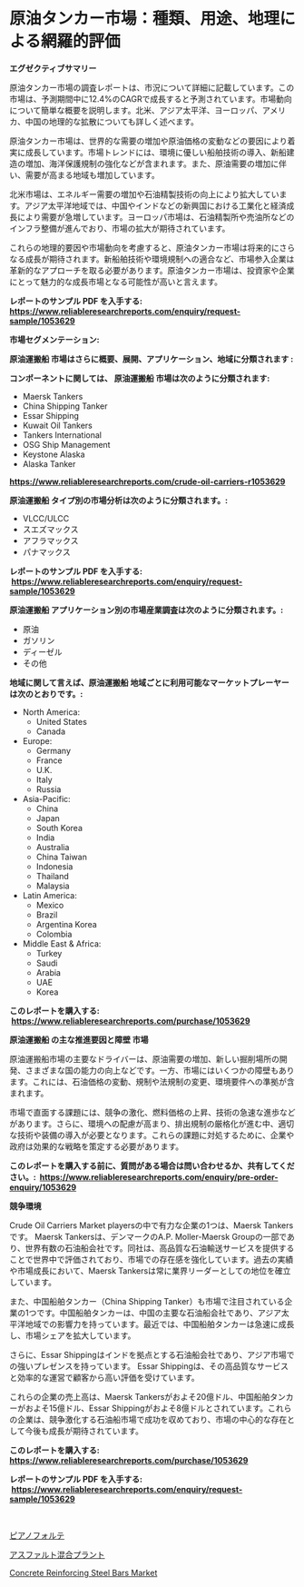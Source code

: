 <p><h1>原油タンカー市場：種類、用途、地理による網羅的評価</h1></p><p><strong>エグゼクティブサマリー</strong></p>
<p><p>原油タンカー市場の調査レポートは、市況について詳細に記載しています。この市場は、予測期間中に12.4%のCAGRで成長すると予測されています。市場動向について簡単な概要を説明します。北米、アジア太平洋、ヨーロッパ、アメリカ、中国の地理的な拡散についても詳しく述べます。</p><p>原油タンカー市場は、世界的な需要の増加や原油価格の変動などの要因により着実に成長しています。市場トレンドには、環境に優しい船舶技術の導入、新船建造の増加、海洋保護規制の強化などが含まれます。また、原油需要の増加に伴い、需要が高まる地域も増加しています。</p><p>北米市場は、エネルギー需要の増加や石油精製技術の向上により拡大しています。アジア太平洋地域では、中国やインドなどの新興国における工業化と経済成長により需要が急増しています。ヨーロッパ市場は、石油精製所や売油所などのインフラ整備が進んでおり、市場の拡大が期待されています。</p><p>これらの地理的要因や市場動向を考慮すると、原油タンカー市場は将来的にさらなる成長が期待されます。新船舶技術や環境規制への適合など、市場参入企業は革新的なアプローチを取る必要があります。原油タンカー市場は、投資家や企業にとって魅力的な成長市場となる可能性が高いと言えます。</p></p>
<p><strong>レポートのサンプル PDF を入手する: <a href="https://www.reliableresearchreports.com/enquiry/request-sample/1053629">https://www.reliableresearchreports.com/enquiry/request-sample/1053629</a></strong></p>
<p><strong>市場セグメンテーション:</strong></p>
<p><strong> 原油運搬船 市場はさらに概要、展開、アプリケーション、地域に分類されます :</strong></p>
<p><strong>コンポーネントに関しては、 原油運搬船 市場は次のように分類されます: &nbsp;</strong></p>
<p><ul><li>Maersk Tankers</li><li>China Shipping Tanker</li><li>Essar Shipping</li><li>Kuwait Oil Tankers</li><li>Tankers International</li><li>OSG Ship Management</li><li>Keystone Alaska</li><li>Alaska Tanker</li></ul></p>
<p><strong><a href="https://www.reliableresearchreports.com/crude-oil-carriers-r1053629">https://www.reliableresearchreports.com/crude-oil-carriers-r1053629</a></strong></p>
<p><strong> 原油運搬船 タイプ別の市場分析は次のように分類されます。:</strong></p>
<p><ul><li>VLCC/ULCC</li><li>スエズマックス</li><li>アフラマックス</li><li>パナマックス</li></ul></p>
<p><strong>レポートのサンプル PDF を入手する: &nbsp;<a href="https://www.reliableresearchreports.com/enquiry/request-sample/1053629">https://www.reliableresearchreports.com/enquiry/request-sample/1053629</a></strong></p>
<p><strong> 原油運搬船 アプリケーション別の市場産業調査は次のように分類されます。:</strong></p>
<p><ul><li>原油</li><li>ガソリン</li><li>ディーゼル</li><li>その他</li></ul></p>
<p><strong>地域に関して言えば、原油運搬船 地域ごとに利用可能なマーケットプレーヤーは次のとおりです。:</strong></p>
<p><ul>
    <li>
        North America:
        <ul>
            <li>United States</li>
            <li>Canada</li>
        </ul>
    </li>
    <li>
        Europe:
        <ul>
            <li>Germany</li>
            <li>France</li>
            <li>U.K.</li>
            <li>Italy</li>
            <li>Russia</li>
        </ul>
    </li>
    <li>
        Asia-Pacific:
        <ul>
            <li>China</li>
            <li>Japan</li>
            <li>South Korea</li>
            <li>India</li>
            <li>Australia</li>
            <li>China Taiwan</li>
            <li>Indonesia</li>
            <li>Thailand</li>
            <li>Malaysia</li>
        </ul>
    </li>
    <li>
        Latin America:
        <ul>
            <li>Mexico</li>
            <li>Brazil</li>
            <li>Argentina Korea</li>
            <li>Colombia</li>
        </ul>
    </li>
    <li>
        Middle East & Africa:
        <ul>
            <li>Turkey</li>
            <li>Saudi</li>
            <li>Arabia</li>
            <li>UAE</li>
            <li>Korea</li>
        </ul>
    </li>
    </ul></p>
<p><strong>このレポートを購入する: &nbsp;<a href="https://www.reliableresearchreports.com/purchase/1053629">https://www.reliableresearchreports.com/purchase/1053629</a></strong></p>
<p><strong>原油運搬船 の主な推進要因と障壁 市場</strong></p>
<p><p>原油運搬船市場の主要なドライバーは、原油需要の増加、新しい掘削場所の開発、さまざまな国の能力の向上などです。一方、市場にはいくつかの障壁もあります。これには、石油価格の変動、規制や法規制の変更、環境要件への準拠が含まれます。</p><p>市場で直面する課題には、競争の激化、燃料価格の上昇、技術の急速な進歩などがあります。さらに、環境への配慮が高まり、排出規制の厳格化が進む中、適切な技術や装備の導入が必要となります。これらの課題に対処するために、企業や政府は効果的な戦略を策定する必要があります。</p></p>
<p><strong>このレポートを購入する前に、質問がある場合は問い合わせるか、共有してください。:&nbsp; <a href="https://www.reliableresearchreports.com/enquiry/pre-order-enquiry/1053629">https://www.reliableresearchreports.com/enquiry/pre-order-enquiry/1053629</a></strong></p>
<p><strong>競争環境</strong></p>
<p><p>Crude Oil Carriers Market playersの中で有力な企業の1つは、Maersk Tankersです。 Maersk Tankersは、デンマークのA.P. Moller-Maersk Groupの一部であり、世界有数の石油船会社です。同社は、高品質な石油輸送サービスを提供することで世界中で評価されており、市場での存在感を強化しています。過去の実績や市場成長において、Maersk Tankersは常に業界リーダーとしての地位を確立しています。</p><p>また、中国船舶タンカー（China Shipping Tanker）も市場で注目されている企業の1つです。中国船舶タンカーは、中国の主要な石油船会社であり、アジア太平洋地域での影響力を持っています。最近では、中国船舶タンカーは急速に成長し、市場シェアを拡大しています。</p><p>さらに、Essar Shippingはインドを拠点とする石油船会社であり、アジア市場での強いプレゼンスを持っています。 Essar Shippingは、その高品質なサービスと効率的な運営で顧客から高い評価を受けています。</p><p>これらの企業の売上高は、Maersk Tankersがおよそ20億ドル、中国船舶タンカーがおよそ15億ドル、Essar Shippingがおよそ8億ドルとされています。これらの企業は、競争激化する石油船市場で成功を収めており、市場の中心的な存在として今後も成長が期待されています。</p></p>
<p><strong>このレポートを購入する: &nbsp; <a href="https://www.reliableresearchreports.com/purchase/1053629">https://www.reliableresearchreports.com/purchase/1053629</a></strong></p>
<p><strong>レポートのサンプル PDF を入手する: &nbsp;<a href="https://www.reliableresearchreports.com/enquiry/request-sample/1053629">https://www.reliableresearchreports.com/enquiry/request-sample/1053629</a></strong><strong></strong></p>
<p>&nbsp;</p>
<p><p><a href="https://medium.com/@abdulkoss2015/%E3%83%94%E3%82%A2%E3%83%8E%E5%B8%82%E5%A0%B4%E8%A6%8F%E6%A8%A1%E3%81%A8%E5%B8%82%E5%A0%B4%E5%8B%95%E5%90%91-%E5%AE%8C%E5%85%A8%E3%81%AA%E6%A5%AD%E7%95%8C%E6%A6%82%E8%A6%81-2024%E5%B9%B4%E3%81%8B%E3%82%892031%E5%B9%B4%E3%81%BE%E3%81%A7-5e31746ca65c">ピアノフォルテ</a></p><p><a href="https://medium.com/@brittanyvon2023/%E3%82%A2%E3%82%B9%E3%83%95%E3%82%A1%E3%83%AB%E3%83%88%E3%83%9F%E3%82%AD%E3%82%B7%E3%83%B3%E3%82%B0%E3%83%97%E3%83%A9%E3%83%B3%E3%83%88%E5%B8%82%E5%A0%B4-2031%E5%B9%B4%E3%81%BE%E3%81%A7%E3%81%AE%E3%83%88%E3%83%AC%E3%83%B3%E3%83%89-%E4%BA%88%E6%B8%AC-%E7%AB%B6%E5%90%88%E5%88%86%E6%9E%90-6f01d1967b78">アスファルト混合プラント</a></p><p><a href="https://crocus-run-b5a.notion.site/Global-Concrete-Reinforcing-Steel-Bars-Market-by-Types-Applications-and-Major-Players-with-Region-704a268114894f4b95446c1d6276da9c">Concrete Reinforcing Steel Bars Market</a></p></p>